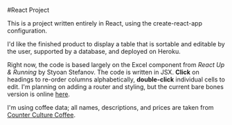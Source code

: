 #React Project

This is a project written entirely in React, using the create-react-app configuration.

I'd like the finished product to display a table that is sortable and editable by the user, supported by a database, and deployed on Heroku.

Right now, the code is based largely on the Excel component from _React Up & Running_ by Styoan Stefanov. The code is written in JSX. **Click** on headings to re-order columns alphabetically, **double-click** individual cells to edit. I'm planning on adding a router and styling, but the current bare bones version is online [here](https://shrouded-escarpment-12293.herokuapp.com/).

I'm using coffee data; all names, descriptions, and prices are taken from [Counter Culture Coffee](https://counterculturecoffee.com/).